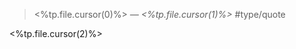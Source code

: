 > <%tp.file.cursor(0)%> 
> <cite> — <%tp.file.cursor(1)%> </cite>
> #type/quote 

<%tp.file.cursor(2)%>